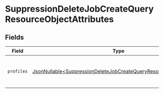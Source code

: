 # SuppressionDeleteJobCreateQueryResourceObjectAttributes


## Fields

| Field                                                                                                                                                    | Type                                                                                                                                                     | Required                                                                                                                                                 | Description                                                                                                                                              |
| -------------------------------------------------------------------------------------------------------------------------------------------------------- | -------------------------------------------------------------------------------------------------------------------------------------------------------- | -------------------------------------------------------------------------------------------------------------------------------------------------------- | -------------------------------------------------------------------------------------------------------------------------------------------------------- |
| `profiles`                                                                                                                                               | [JsonNullable\<SuppressionDeleteJobCreateQueryResourceObjectProfiles>](../../models/components/SuppressionDeleteJobCreateQueryResourceObjectProfiles.md) | :heavy_minus_sign:                                                                                                                                       | The profile(s) to remove suppressions for.                                                                                                               |